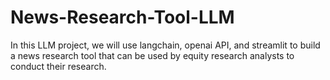 # News-Research-Tool-LLM
In this LLM project, we will use langchain, openai API, and streamlit to build a news research tool that can be used by equity research analysts to conduct their research.
